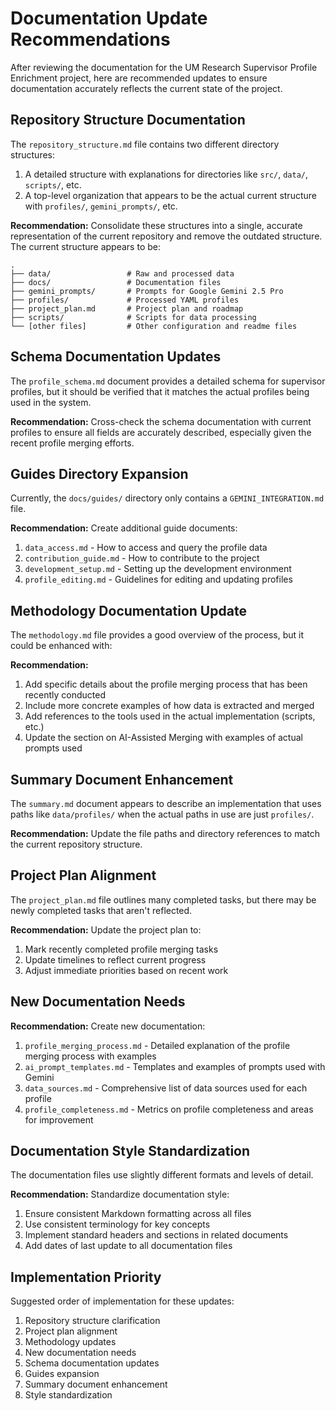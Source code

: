 # Documentation Update Recommendations

After reviewing the documentation for the UM Research Supervisor Profile Enrichment project, here are recommended updates to ensure documentation accurately reflects the current state of the project.

## Repository Structure Documentation

The `repository_structure.md` file contains two different directory structures:
1. A detailed structure with explanations for directories like `src/`, `data/`, `scripts/`, etc.
2. A top-level organization that appears to be the actual current structure with `profiles/`, `gemini_prompts/`, etc.

**Recommendation:** Consolidate these structures into a single, accurate representation of the current repository and remove the outdated structure. The current structure appears to be:

```
.
├── data/                 # Raw and processed data
├── docs/                 # Documentation files
├── gemini_prompts/       # Prompts for Google Gemini 2.5 Pro
├── profiles/             # Processed YAML profiles
├── project_plan.md       # Project plan and roadmap
├── scripts/              # Scripts for data processing
└── [other files]         # Other configuration and readme files
```

## Schema Documentation Updates

The `profile_schema.md` document provides a detailed schema for supervisor profiles, but it should be verified that it matches the actual profiles being used in the system.

**Recommendation:** Cross-check the schema documentation with current profiles to ensure all fields are accurately described, especially given the recent profile merging efforts.

## Guides Directory Expansion

Currently, the `docs/guides/` directory only contains a `GEMINI_INTEGRATION.md` file.

**Recommendation:** Create additional guide documents:
1. `data_access.md` - How to access and query the profile data
2. `contribution_guide.md` - How to contribute to the project
3. `development_setup.md` - Setting up the development environment
4. `profile_editing.md` - Guidelines for editing and updating profiles

## Methodology Documentation Update

The `methodology.md` file provides a good overview of the process, but it could be enhanced with:

**Recommendation:**
1. Add specific details about the profile merging process that has been recently conducted
2. Include more concrete examples of how data is extracted and merged
3. Add references to the tools used in the actual implementation (scripts, etc.)
4. Update the section on AI-Assisted Merging with examples of actual prompts used

## Summary Document Enhancement

The `summary.md` document appears to describe an implementation that uses paths like `data/profiles/` when the actual paths in use are just `profiles/`.

**Recommendation:** Update the file paths and directory references to match the current repository structure.

## Project Plan Alignment

The `project_plan.md` file outlines many completed tasks, but there may be newly completed tasks that aren't reflected.

**Recommendation:** Update the project plan to:
1. Mark recently completed profile merging tasks
2. Update timelines to reflect current progress
3. Adjust immediate priorities based on recent work

## New Documentation Needs

**Recommendation:** Create new documentation:
1. `profile_merging_process.md` - Detailed explanation of the profile merging process with examples
2. `ai_prompt_templates.md` - Templates and examples of prompts used with Gemini
3. `data_sources.md` - Comprehensive list of data sources used for each profile
4. `profile_completeness.md` - Metrics on profile completeness and areas for improvement

## Documentation Style Standardization

The documentation files use slightly different formats and levels of detail.

**Recommendation:** Standardize documentation style:
1. Ensure consistent Markdown formatting across all files
2. Use consistent terminology for key concepts
3. Implement standard headers and sections in related documents
4. Add dates of last update to all documentation files

## Implementation Priority

Suggested order of implementation for these updates:
1. Repository structure clarification
2. Project plan alignment
3. Methodology updates
4. New documentation needs
5. Schema documentation updates
6. Guides expansion
7. Summary document enhancement
8. Style standardization 